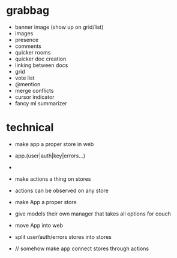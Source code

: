 # grabbag

  - banner image (show up on grid/list)
  - images
  - presence
  - comments
  - quicker rooms
  - quicker doc creation
  - linking between docs
  - grid
  - vote list
  - @mention
  - merge conflicts
  - cursor indicator
  - fancy ml summarizer

# technical

- make app a proper store in web
- app.(user|auth|key|errors...)
-

- make actions a thing on stores
- actions can be observed on any store
- make App a proper store
- give models their own manager that takes all options for couch
- move App into web
- split user/auth/errors stores into stores
- // somehow make app connect stores through actions
